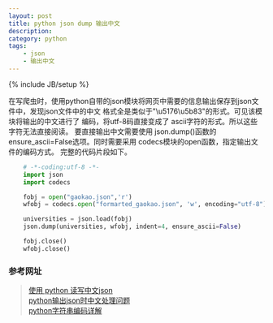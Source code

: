 ```yaml
---
layout: post
title: python json dump 输出中文
description: 
category: python
tags: 
    - json
    - 输出中文
---
```

{% include JB/setup %}

在写爬虫时，使用python自带的json模块将网页中需要的信息输出保存到json文件中，发现json文件中的中文
格式全是类似于"\u5176\u5b83"的形式。可见该模块将输出的中文进行了 编码，将utf-8码直接变成了 ascii字符的形式。所以这些字符无法直接阅读。
要直接输出中文需要使用 json.dump()函数的 ensure_ascii=False选项。同时需要采用 codecs模块的open函数，指定输出文件的编码方式。
完整的代码片段如下。

```python
    # -*-coding:utf-8 -*-
    import json
    import codecs

    fobj = open("gaokao.json",'r')
    wfobj = codecs.open("formarted_gaokao.json", 'w', encoding="utf-8")

    universities = json.load(fobj)
    json.dump(universities, wfobj, indent=4, ensure_ascii=False)

    fobj.close()
    wfobj.close()
```

### 参考网址
> [使用 python 读写中文json](http://www.tuicool.com/articles/YBbAzi)  
> [python输出json时中文处理问题](http://blog.csdn.net/followingturing/article/details/8138365)  
> [python字符串编码详解](http://www.cnblogs.com/huxi/archive/2010/12/05/1897271.html)
